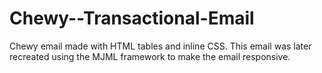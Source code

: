# Chewy--Transactional-Email

Chewy email made with HTML tables and inline CSS. This email was later recreated using the MJML framework to make the email responsive. 
